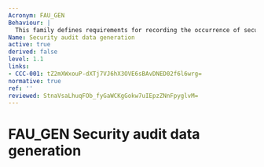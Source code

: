 ```yaml
---
Acronym: FAU_GEN
Behaviour: |
  This family defines requirements for recording the occurrence of security relevant events that take place under TSF control. This family identifies the level of auditing, enumerates the types of events that shall be auditable by the TSF, and identifies the minimum set of audit-related information that should be provided within various audit record types.
Name: Security audit data generation
active: true
derived: false
level: 1.1
links:
- CCC-001: tZ2mXWxouP-dXTj7VJ6hX3OVE6sBAvDNED02f6l6wrg=
normative: true
ref: ''
reviewed: StnaVsaLhuqFOb_fyGaWCKgGokw7uIEpzZNnFpyglvM=
---
```


# FAU_GEN Security audit data generation